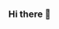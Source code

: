 ### Hi there 👋

<!--
**GobiRajeshKumar/GobiRajeshKumar** is a ✨ _special_ ✨ repository because its `README.md` (this file) appears on your GitHub profile.

 ## 📈 Stats 

<img src="https://github-readme-stats.vercel.app/api?username=GobiRajeshKumar&count_private=true&show_icons=true" />

Here are some ideas to get you started:

- 🔭 I’m currently working on ...
- 🌱 I’m currently learning ...
- 👯 I’m looking to collaborate on ...
- 🤔 I’m looking for help with ...
- 💬 Ask me about ...
- 📫 How to reach me: ...
- 😄 Pronouns: ...
- ⚡ Fun fact: ...
-->
